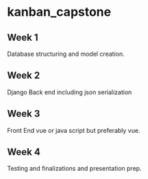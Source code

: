 # kanban_capstone

## Week 1

Database structuring and model creation.

## Week 2

Django Back end including json serialization

## Week 3

Front End vue or java script but preferably vue.

## Week 4

Testing and finalizations and presentation prep.
